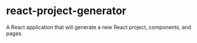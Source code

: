 # react-project-generator
A React application that will generate a new React project, components, and pages.
